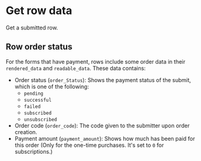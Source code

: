 # Get row data

Get a submitted row.

## Row order status

For the forms that have payment, rows include some order data in their `rendered_data` and `readable_data`. These data contains:

- Order status (`order_Status`): Shows the payment status of the submit, which is one of the following:
    - `pending`
    - `successful`
    - `failed`
    - `subscribed`
    -  `unsubscribed`
- Order code (`order_code`): The code given to the submitter upon order creation.
- Payment amount (`payment_amount`): Shows how much has been paid for this order (Only for the one-time purchases. It's set to `0` for subscriptions.)
